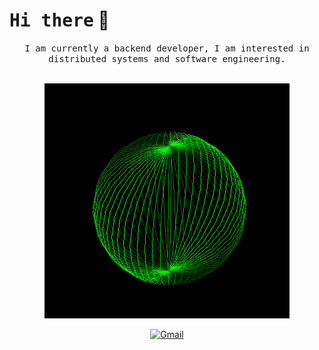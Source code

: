 # <samp>Hi there</samp> 👋

<p align="center">
    <samp><strong></strong>I am currently a backend developer, I am interested in distributed systems and software engineering</strong>.</samp>
</p>
<br>

<!-- <p align="center">
    <samp>Some languages and technologies I've been focusing on lately:</samp>
</p> -->

<div align="center">
    <!-- <samp>
        <strong>
            &bull; C &bull; C++ &bull; C# &bull; JAVA &bull; JAVASCRIPT &bull; TYPESCRIPT &bull; PYTHON
            &bull; NODE.JS &bull; NEST.JS &bull; SQL &bull; NOSQL &bull;
        </strong>
        <br>
    </samp>
    <br> -->
    <img src="https://raw.githubusercontent.com/KauanIzidoro/KauanIzidoro/main/assets/RRsS.gif" alt="ASCII animation">
</div>

<div align="center">

[![Gmail](https://img.shields.io/badge/-Gmail-darkorange?style=flat-square&logo=gmail&logoColor=white)](mailto:cnttkauan@gmail.com)

</div>
